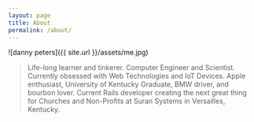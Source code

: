```yaml
---
layout: page
title: About
permalink: /about/
---
```



![danny peters]({{ site.url }}/assets/me.jpg)


> Life-long learner and tinkerer. Computer Engineer and Scientist. Currently obsessed with Web Technologies and IoT Devices. Apple enthusiast, University of Kentucky Graduate, BMW driver, and bourbon lover. Current Rails developer creating the next great thing for Churches and Non-Profits at Suran Systems in Versailles, Kentucky.
